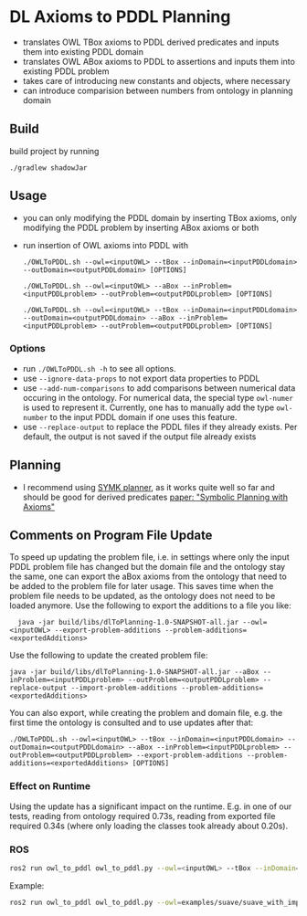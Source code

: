 # DL Axioms to PDDL Planning

- translates OWL TBox axioms to PDDL derived predicates and inputs them into existing PDDL domain
- translates OWL ABox axioms to PDDL to assertions and inputs them into existing PDDL problem
- takes care of introducing new constants and objects, where necessary
- can introduce comparision between numbers from ontology in planning domain

## Build
build project by running

  `./gradlew shadowJar`

## Usage
- you can only modifying the PDDL domain by inserting TBox axioms, only modifying the PDDL problem by inserting ABox axioms or both
- run insertion of OWL axioms into PDDL with

  ```
  ./OWLToPDDL.sh --owl=<inputOWL> --tBox --inDomain=<inputPDDLdomain> --outDomain=<outputPDDLdomain> [OPTIONS]
  ```

  ```
  ./OWLToPDDL.sh --owl=<inputOWL> --aBox --inProblem=<inputPDDLproblem> --outProblem=<outputPDDLproblem> [OPTIONS]
  ```

  ```
  ./OWLToPDDL.sh --owl=<inputOWL> --tBox --inDomain=<inputPDDLdomain> --outDomain=<outputPDDLdomain> --aBox --inProblem=<inputPDDLproblem> --outProblem=<outputPDDLproblem> [OPTIONS]
  ```
### Options
- run `./OWLToPDDL.sh -h` to see all options.
- use `--ignore-data-props` to not export data properties to PDDL
- use `--add-num-comparisons` to add comparisons between numerical data occuring in the ontology. For numerical data, the special type `owl-numer` is used to represent it. Currently, one has to manually add the type `owl-number` to the input PDDL domain if one uses this feature.
- use `--replace-output` to replace the PDDL files if they already exists. Per default, the output is not saved if the output file already exists

## Planning
- I recommend using [SYMK planner](https://github.com/speckdavid/symk), as it works quite well so far and should be good for derived predicates [paper: "Symbolic Planning with Axioms"](https://speckdavid.github.io/assets/pdf/speck-etal-icaps2019.pdf)

## Comments on Program File Update
To speed up updating the problem file, i.e. in settings where only the input PDDL problem file has changed but the domain file and the ontology stay the same, one can export the aBox axioms from the ontology that need to be added to the problem file for later usage. This saves time when the problem file needs to be updated, as the ontology does not need to be loaded anymore.
Use the following to export the additions to a file you like:
```
  java -jar build/libs/dlToPlanning-1.0-SNAPSHOT-all.jar --owl=<inputOWL> --export-problem-additions --problem-additions=<exportedAdditions>
```

Use the following to update the created problem file:
```
java -jar build/libs/dlToPlanning-1.0-SNAPSHOT-all.jar --aBox --inProblem=<inputPDDLproblem> --outProblem=<outputPDDLproblem> --replace-output --import-problem-additions --problem-additions=<exportedAdditions>
```

You can also export, while creating the problem and domain file, e.g. the first time the ontology is consulted and to use updates after that:
```
./OWLToPDDL.sh --owl=<inputOWL> --tBox --inDomain=<inputPDDLdomain> --outDomain=<outputPDDLdomain> --aBox --inProblem=<inputPDDLproblem> --outProblem=<outputPDDLproblem> --export-problem-additions --problem-additions=<exportedAdditions> [OPTIONS]
```

### Effect on Runtime
Using the update has a significant impact on the runtime. E.g. in one of our tests, reading from ontology required 0.73s, reading from exported file required 0.34s (where only loading the classes took already about 0.20s).

### ROS

```bash
ros2 run owl_to_pddl owl_to_pddl.py --owl=<inputOWL> --tBox --inDomain=<inputPDDLdomain> --outDomain=<outputPDDLdomain> [OPTIONS]
```

Example:
```bash
ros2 run owl_to_pddl owl_to_pddl.py --owl=examples/suave/suave_with_imports.owl --tBox --inDomain=examples/suave/suave_domain.pddl --outDomain=examples/suave/suave_domain_created.pddl --aBox --inProblem=examples/suave/suave_problem.pddl --outProblem=examples/suave/suave_problem_created.pddl --replace-output
```
